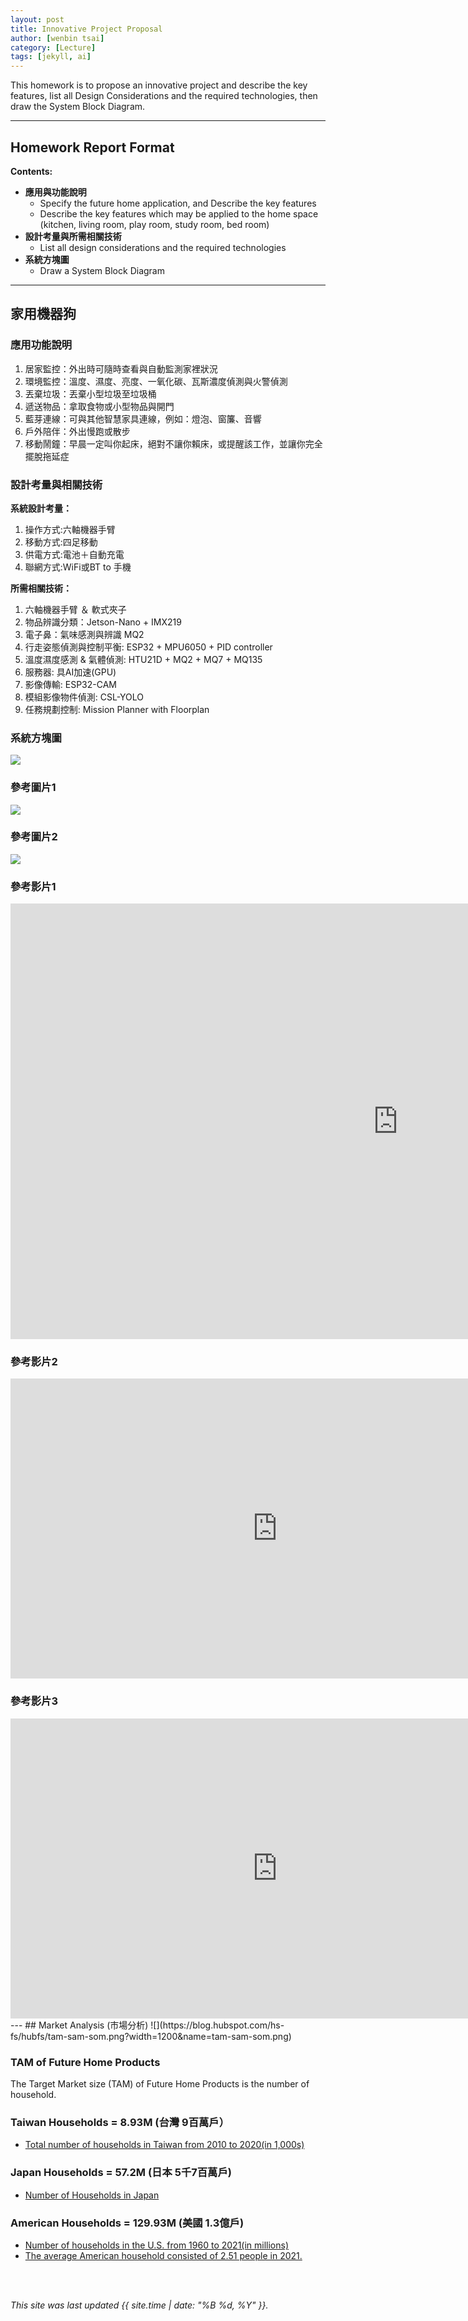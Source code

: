 ```yaml
---
layout: post
title: Innovative Project Proposal
author: [wenbin tsai]
category: [Lecture]
tags: [jekyll, ai]
---
```


This homework is to propose an innovative project and describe the key features, list all Design Considerations and the required technologies, then draw the System Block Diagram.

---
## Homework Report Format
**Contents:**<br>
* **應用與功能說明**
  - Specify the future home application, and Describe the key features
  - Describe the key features which may be applied to the home space (kitchen, living room, play room, study room, bed room)
* **設計考量與所需相關技術**
  - List all design considerations and the required technologies
* **系統方塊圖**
  - Draw a System Block Diagram

---
## 家用機器狗

### 應用功能說明
1.  居家監控：外出時可隨時查看與自動監測家裡狀況
2.	環境監控：溫度、濕度、亮度、一氧化碳、瓦斯濃度偵測與火警偵測
3.	丟棄垃圾：丟棄小型垃圾至垃圾桶
4.	遞送物品：拿取食物或小型物品與開門
5.	藍芽連線：可與其他智慧家具連線，例如：燈泡、窗簾、音響
6.	戶外陪伴：外出慢跑或散步
7.	移動鬧鐘：早晨一定叫你起床，絕對不讓你賴床，或提醒該工作，並讓你完全擺脫拖延症


### 設計考量與相關技術
**系統設計考量：**<br>
1. 操作方式:六軸機器手臂 
2. 移動方式:四足移動
3. 供電方式:電池＋自動充電
4. 聯網方式:WiFi或BT to 手機

**所需相關技術：**
1. 六軸機器手臂 ＆ 軟式夾子
2. 物品辨識分類：Jetson-Nano + IMX219
3. 電子鼻：氣味感測與辨識 MQ2
4. 行走姿態偵測與控制平衡: ESP32 + MPU6050 + PID controller
5. 溫度濕度感測 & 氣體偵測: HTU21D + MQ2 + MQ7 + MQ135
6. 服務器: 具AI加速(GPU)
7. 影像傳輸: ESP32-CAM
8. 模組影像物件偵測: CSL-YOLO 
9. 任務規劃控制: Mission Planner with Floorplan

### 系統方塊圖
![](https://github.com/bin0819/MCU-project/blob/main/images/FDOG.jpg?raw=true)

### 參考圖片1
![](https://github.com/bin0819/MCU-project/blob/main/images/Boston-Dynamics_Spot.jpg?raw=true)

### 參考圖片2
![](https://github.com/bin0819/MCU-project/blob/main/images/C290fab68ddc8365ff3e4139142ae1e2.jpg?raw=true)

### 參考影片1
<iframe width="1239" height="697" src="https://www.youtube.com/embed/UAG_FBZJVJ8" title="Unbelievable  Robot Dance by Boston dynamics" frameborder="0" allow="accelerometer; autoplay; clipboard-write; encrypted-media; gyroscope; picture-in-picture; web-share" allowfullscreen></iframe>

### 參考影片2
<iframe width="853" height="480" src="https://www.youtube.com/embed/sbT0A7TsUJo" title="Robot Dog meets Real Dog  // Scrappy&#39;s Adventures" frameborder="0" allow="accelerometer; autoplay; clipboard-write; encrypted-media; gyroscope; picture-in-picture; web-share" allowfullscreen></iframe>

### 參考影片3
<iframe width="853" height="480" src="https://www.youtube.com/embed/ZXKhgC6LsjQ" title="Boston Dynamics @IMTS 2022" frameborder="0" allow="accelerometer; autoplay; clipboard-write; encrypted-media; gyroscope; picture-in-picture; web-share" allowfullscreen></iframe>
---
## Market Analysis (市場分析)
![](https://blog.hubspot.com/hs-fs/hubfs/tam-sam-som.png?width=1200&name=tam-sam-som.png)

### TAM of Future Home Products
The Target Market size (TAM) of Future Home Products is the number of household.<br>

### Taiwan Households = 8.93M (台灣 9百萬戶）
* [Total number of households in Taiwan from 2010 to 2020(in 1,000s)](https://www.statista.com/statistics/330804/taiwan-national-total-number-of-households/#:~:text=By%20the%20end%20of%202020,households%20in%20the%20previous%20year.)

### Japan Households = 57.2M (日本 5千7百萬戶)
* [Number of Households in Japan](https://www.helgilibrary.com/indicators/number-of-households/japan/) 

### American Households = 129.93M (美國 1.3億戶)
* [Number of households in the U.S. from 1960 to 2021(in millions)](https://www.statista.com/statistics/183635/number-of-households-in-the-us/)<br>
* [The average American household consisted of 2.51 people in 2021.](https://www.statista.com/statistics/183648/average-size-of-households-in-the-us/)<br>

<br> 
<br>

*This site was last updated {{ site.time | date: "%B %d, %Y" }}.*



